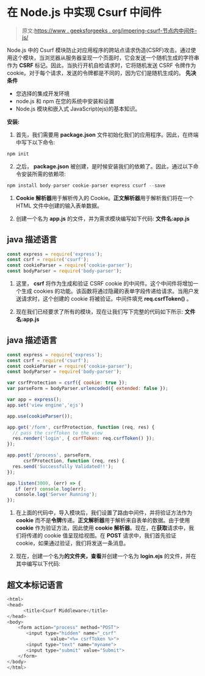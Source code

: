 # 在 Node.js 中实现 Csurf 中间件

> 原文:[https://www . geeksforgeeks . org/impering-csurf-节点内中间件-js/](https://www.geeksforgeeks.org/implementing-csurf-middleware-in-node-js/)

Node.js 中的 Csurf 模块防止对应用程序的跨站点请求伪造(CSRF)攻击。通过使用这个模块，当浏览器从服务器呈现一个页面时，它会发送一个随机生成的字符串作为 **CSRF** 标记。因此，当执行开机自检请求时，它将随机发送 CSRF 令牌作为 cookie。对于每个请求，发送的令牌都是不同的，因为它们是随机生成的。
**先决条件**

*   您选择的集成开发环境
*   node.js 和 npm 在您的系统中安装和设置
*   Node.js 模块和嵌入式 JavaScript(ejs)的基本知识。

**安装:**

1.  首先，我们需要用 **package.json** 文件初始化我们的应用程序。因此，在终端中写下以下命令:

```js
npm init
```

2.  之后， **package.json** 被创建，是时候安装我们的依赖了。因此，通过以下命令安装所需的依赖项:

```js
npm install body-parser cookie-parser express csurf --save
```

1.  **Cookie 解析器**用于解析传入的 Cookie。**正文解析器**用于解析我们将在一个 HTML 文件中创建的输入表单数据。

2.  创建一个名为 **app.js** 的文件，并为需求模块编写如下代码:
    **文件名:app.js**

## java 描述语言

```js
const express = require('express');
const csrf = require('csurf');
const cookieParser = require('cookie-parser');
const bodyParser = require('body-parser');
```

1.  这里， **csrf** 将作为生成和验证 CSRF cookie 的中间件。这个中间件将增加一个生成 cookies 的功能。该函数将通过隐藏的表单字段传递给请求。当用户发送请求时，这个创建的 cookie 将被验证。中间件填充 **req.csrfToken()** 。

2.  现在我们已经要求了所有的模块，现在让我们写下完整的代码如下所示:
    **文件名:app.js**

## java 描述语言

```js
const express = require('express');
const csrf = require('csurf');
const cookieParser = require('cookie-parser');
const bodyParser = require('body-parser');

var csrfProtection = csrf({ cookie: true });
var parseForm = bodyParser.urlencoded({ extended: false });

var app = express();
app.set('view engine','ejs')

app.use(cookieParser());

app.get('/form', csrfProtection, function (req, res) {
  // pass the csrfToken to the view
  res.render('login', { csrfToken: req.csrfToken() });
});

app.post('/process', parseForm,
      csrfProtection, function (req, res) {
  res.send('Successfully Validated!!');
});

app.listen(3000, (err) => {
   if (err) console.log(err);
   console.log('Server Running');
});
```

1.  在上面的代码中，导入模块后，我们设置了路由中间件，并将验证方法作为 **cookie** 而不是**令牌**传递。**正文解析器**用于解析来自表单的数据。由于使用 **cookie** 作为验证方法，因此使用 **cookie 解析器**。现在，在**获取**请求中，我们将传递的 cookie 值呈现给视图。在 **POST** 请求中，我们首先验证 cookie，如果通过验证，我们将发送一条消息。

2.  现在，创建一个名为**的文件夹，查看**并创建一个名为 **login.ejs** 的文件，并在其中编写以下代码:

## 超文本标记语言

```js
<html>
<head>
      <title>Csurf Middleware</title>
</head>
<body>
    <form action="process" method="POST">
       <input type="hidden" name="_csrf"
                value="<%= csrfToken %>">
       <input type="text" name="myname">
       <input type="submit" value="Submit">
    </form>
</body>
</html>
```